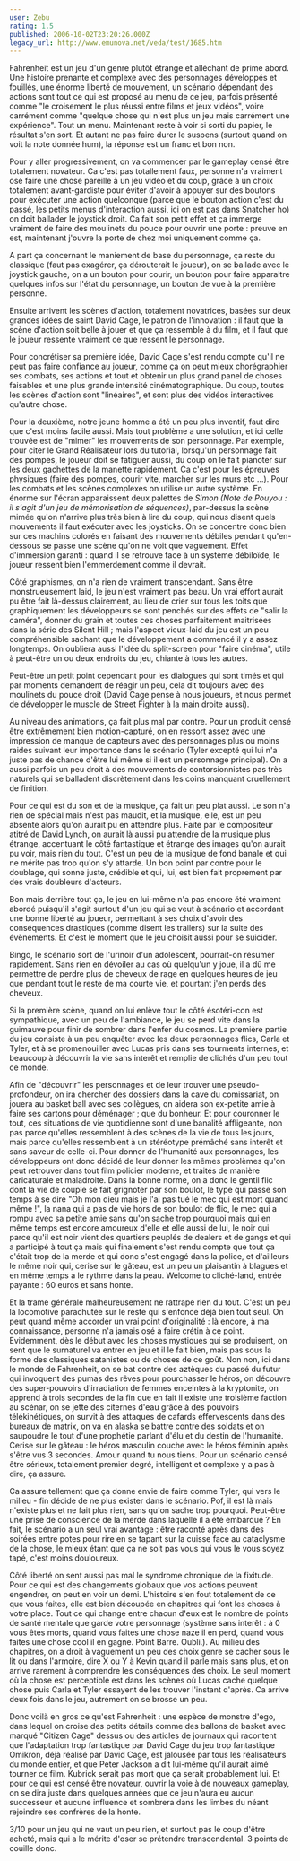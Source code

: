```yaml
---
user: Zebu
rating: 1.5
published: 2006-10-02T23:20:26.000Z
legacy_url: http://www.emunova.net/veda/test/1685.htm
---
```

Fahrenheit est un jeu d'un genre plutôt étrange et alléchant de prime abord. Une histoire prenante et complexe avec des personnages développés et fouillés, une énorme liberté de mouvement, un scénario dépendant des actions sont tout ce qui est proposé au menu de ce jeu, parfois présenté comme "le croisement le plus réussi entre films et jeux vidéos", voire carrément comme "quelque chose qui n'est plus un jeu mais carrément une expérience". Tout un menu. Maintenant reste à voir si sorti du papier, le résultat s'en sort. Et autant ne pas faire durer le suspens (surtout quand on voit la note donnée hum), la réponse est un franc et bon non.  

  

Pour y aller progressivement, on va commencer par le gameplay censé être totalement novateur. Ca c'est pas totallement faux, personne n'a vraiment osé faire une chose pareille à un jeu vidéo et du coup, grâce à un choix totalement avant-gardiste pour éviter d'avoir à appuyer sur des boutons pour exécuter une action quelconque (parce que le bouton action c'est du passé, les petits menus d'interaction aussi, ici on est pas dans Snatcher ho) on doit ballader le joystick droit. Ca fait son petit effet et ça immerge vraiment de faire des moulinets du pouce pour ouvrir une porte : preuve en est, maintenant j'ouvre la porte de chez moi uniquement comme ça.  

  

A part ça concernant le maniement de base du personnage, ça reste du classique (faut pas exagérer, ça dérouterait le joueur), on se ballade avec le joystick gauche, on a un bouton pour courir, un bouton pour faire apparaitre quelques infos sur l'état du personnage, un bouton de vue à la première personne.  

  

Ensuite arrivent les scènes d'action, totalement novatrices, basées sur deux grandes idées de saint David Cage, le patron de l'innovation : il faut que la scène d'action soit belle à jouer et que ça ressemble à du film, et il faut que le joueur ressente vraiment ce que ressent le personnage.  

  

Pour concrétiser sa première idée, David Cage s'est rendu compte qu'il ne peut pas faire confiance au joueur, comme ça on peut mieux chorégraphier ses combats, ses actions et tout et obtenir un plus grand panel de choses faisables et une plus grande intensité cinématographique. Du coup, toutes les scènes d'action sont "linéaires", et sont plus des vidéos interactives qu'autre chose.  

  

Pour la deuxième, notre jeune homme a été un peu plus inventif, faut dire que c'est moins facile aussi. Mais tout problème a une solution, et ici celle trouvée est de "mimer" les mouvements de son personnage. Par exemple, pour citer le Grand Réalisateur lors du tutorial, lorsqu'un personnage fait des pompes, le joueur doit se fatiguer aussi, du coup on le fait pianoter sur les deux gachettes de la manette rapidement. Ca c'est pour les épreuves physiques (faire des pompes, courir vite, marcher sur les murs etc ...). Pour les combats et les scènes complexes on utilise un autre système. En énorme sur l'écran apparaissent deux palettes de _Simon (Note de Pouyou : il s'agit d'un jeu de mémorisation de séquences)_, par-dessus la scène mimée qu'on n'arrive plus très bien à lire du coup, qui nous disent quels mouvements il faut exécuter avec les joysticks. On se concentre donc bien sur ces machins colorés en faisant des mouvements débiles pendant qu'en-dessous se passe une scène qu'on ne voit que vaguement. Effet d'immersion garanti : quand il se retrouve face à un système débiloïde, le joueur ressent bien l'emmerdement comme il devrait.  

  

Côté graphismes, on n'a rien de vraiment transcendant. Sans être monstrueusement laid, le jeu n'est vraiment pas beau. Un vrai effort aurait pu être fait là-dessus clairement, au lieu de crier sur tous les toits que graphiquement les développeurs se sont penchés sur des effets de "salir la caméra", donner du grain et toutes ces choses parfaitement maitrisées dans la série des Silent Hill ; mais l'aspect vieux-laid du jeu est un peu compréhensible sachant que le développement a commencé il y a assez longtemps. On oubliera aussi l'idée du split-screen pour "faire cinéma", utile à peut-être un ou deux endroits du jeu, chiante à tous les autres.  

  

Peut-être un petit point cependant pour les dialogues qui sont timés et qui par moments demandent de réagir un peu, cela dit toujours avec des moulinets du pouce droit (David Cage pense à nous joueurs, et nous permet de développer le muscle de Street Fighter à la main droite aussi).  

  

Au niveau des animations, ça fait plus mal par contre. Pour un produit censé être extrêmement bien motion-capturé, on en ressort assez avec une impression de manque de capteurs avec des personnages plus ou moins raides suivant leur importance dans le scénario (Tyler excepté qui lui n'a juste pas de chance d'être lui même si il est un personnage principal). On a aussi parfois un peu droit à des mouvements de contorsionnistes pas très naturels qui se balladent discrètement dans les coins manquant cruellement de finition.  

  

Pour ce qui est du son et de la musique, ça fait un peu plat aussi. Le son n'a rien de spécial mais n'est pas maudit, et la musique, elle, est un peu absente alors qu'on aurait pu en attendre plus. Faite par le compositeur atitré de David Lynch, on aurait là aussi pu attendre de la musique plus étrange, accentuant le côté fantastique et étrange des images qu'on aurait pu voir, mais rien du tout. C'est un peu de la musique de fond banale et qui ne mérite pas trop qu'on s'y attarde. Un bon point par contre pour le doublage, qui sonne juste, crédible et qui, lui, est bien fait proprement par des vrais doubleurs d'acteurs.  

  

Bon mais derrière tout ça, le jeu en lui-même n'a pas encore été vraiment abordé puisqu'il s'agit surtout d'un jeu qui se veut à scénario et accordant une bonne liberté au joueur, permettant à ses choix d'avoir des conséquences drastiques (comme disent les trailers) sur la suite des évènements. Et c'est le moment que le jeu choisit aussi pour se suicider.  

  

Bingo, le scénario sort de l'urinoir d'un adolescent, pourrait-on résumer rapidement. Sans rien en dévoiler au cas où quelqu'un y joue, il a dû me permettre de perdre plus de cheveux de rage en quelques heures de jeu que pendant tout le reste de ma courte vie, et pourtant j'en perds des cheveux.  

  

Si la première scène, quand on lui enlève tout le côté ésotéri-con est sympathique, avec un peu de l'ambiance, le jeu se perd vite dans la guimauve pour finir de sombrer dans l'enfer du cosmos. La première partie du jeu consiste à un peu enquêter avec les deux personnages flics, Carla et Tyler, et à se promenouiller avec Lucas pris dans ses tourments internes, et beaucoup à découvrir la vie sans interêt et remplie de clichés d'un peu tout ce monde.  

  

Afin de "découvrir" les personnages et de leur trouver une pseudo-profondeur, on ira chercher des dossiers dans la cave du comissariat, on jouera au basket ball avec ses collègues, on aidera son ex-petite amie à faire ses cartons pour déménager ; que du bonheur. Et pour couronner le tout, ces situations de vie quotidienne sont d'une banalité affligeante, non pas parce qu'elles ressemblent à des scènes de la vie de tous les jours, mais parce qu'elles ressemblent à un stéréotype prémâché sans interêt et sans saveur de celle-ci. Pour donner de l'humanité aux personnages, les développeurs ont donc décidé de leur donner les mêmes problèmes qu'on peut retrouver dans tout film policier moderne, et traités de manière caricaturale et maladroite. Dans la bonne norme, on a donc le gentil flic dont la vie de couple se fait grignoter par son boulot, le type qui passe son temps à se dire "Oh mon dieu mais je l'ai pas tué le mec qui est mort quand même !", la nana qui a pas de vie hors de son boulot de flic, le mec qui a rompu avec sa petite amie sans qu'on sache trop pourquoi mais qui en même temps est encore amoureux d'elle et elle aussi de lui, le noir qui parce qu'il est noir vient des quartiers peuplés de dealers et de gangs et qui a participé à tout ça mais qui finalement s'est rendu compte que tout ça c'était trop de la merde et qui donc s'est engagé dans la police, et d'ailleurs le même noir qui, cerise sur le gâteau, est un peu un plaisantin à blagues et en même temps a le rythme dans la peau. Welcome to cliché-land, entrée payante : 60 euros et sans honte.  

  

Et la trame générale malheureusement ne rattrape rien du tout. C'est un peu la locomotive parachutée sur le reste qui s'enfonce déjà bien tout seul. On peut quand même accorder un vrai point d'originalité : là encore, à ma connaissance, personne n'a jamais osé à faire crétin à ce point. Evidemment, dès le début avec les choses mystiques qui se produisent, on sent que le surnaturel va entrer en jeu et il le fait bien, mais pas sous la forme des classiques satanistes ou de choses de ce goût. Non non, ici dans le monde de Fahrenheit, on se bat contre des aztèques du passé du futur qui invoquent des pumas des rêves pour pourchasser le héros, on découvre des super-pouvoirs d'irradiation de femmes enceintes à la kryptonite, on apprend à trois secondes de la fin que en fait il existe une troisième faction au scénar, on se jette des citernes d'eau grâce à des pouvoirs télékinétiques, on survit à des attaques de cafards effervescents dans des bureaux de matrix, on va en alaska se battre contre des soldats et on saupoudre le tout d'une prophétie parlant d'élu et du destin de l'humanité. Cerise sur le gâteau : le héros masculin couche avec le héros féminin après s'être vus 3 secondes. Amour quand tu nous tiens. Pour un scénario censé être sérieux, totalement premier degré, intelligent et complexe y a pas à dire, ça assure.  

  

Ca assure tellement que ça donne envie de faire comme Tyler, qui vers le milieu - fin décide de ne plus exister dans le scénario. Pof, il est là mais n'existe plus et ne fait plus rien, sans qu'on sache trop pourquoi. Peut-être une prise de conscience de la merde dans laquelle il a été embarqué ? En fait, le scénario a un seul vrai avantage : être raconté après dans des soirées entre potes pour rire en se tapant sur la cuisse face au cataclysme de la chose, le mieux étant que ça ne soit pas vous qui vous le vous soyez tapé, c'est moins douloureux.  

  

Côté liberté on sent aussi pas mal le syndrome chronique de la fixitude. Pour ce qui est des changements globaux que vos actions peuvent engendrer, on peut en voir un demi. L'histoire s'en fout totalement de ce que vous faites, elle est bien découpée en chapitres qui font les choses à votre place. Tout ce qui change entre chacun d'eux est le nombre de points de santé mentale que garde votre personnage (système sans interêt : à 0 vous êtes morts, quand vous faites une chose naze il en perd, quand vous faites une chose cool il en gagne. Point Barre. Oubli.). Au milieu des chapitres, on a droit à vaguement un peu des choix genre se cacher sous le lit ou dans l'armoire, dire X ou Y à Kevin quand il parle mais sans plus, et on arrive rarement à comprendre les conséquences des choix. Le seul moment où la chose est perceptible est dans les scènes où Lucas cache quelque chose puis Carla et Tyler essayent de les trouver l'instant d'après. Ca arrive deux fois dans le jeu, autrement on se brosse un peu.  

  

Donc voilà en gros ce qu'est Fahrenheit : une espèce de monstre d'ego, dans lequel on croise des petits détails comme des ballons de basket avec marqué "Citizen Cage" dessus ou des articles de journaux qui racontent que l'adaptation trop fantastique par David Cage du jeu trop fantastique Omikron, déjà réalisé par David Cage, est jalousée par tous les réalisateurs du monde entier, et que Peter Jackson a dit lui-même qu'il aurait aimé tourner ce film. Kubrick serait pas mort que ça serait probablement lui. Et pour ce qui est censé être novateur, ouvrir la voie à de nouveaux gameplay, on se dira juste dans quelques années que ce jeu n'aura eu aucun successeur et aucune influence et sombrera dans les limbes du néant rejoindre ses confrères de la honte.  

  

3/10 pour un jeu qui ne vaut un peu rien, et surtout pas le coup d'être acheté, mais qui a le mérite d'oser se prétendre transcendental. 3 points de couille donc.